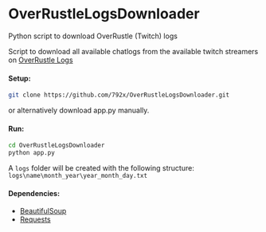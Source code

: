 # OverRustleLogsDownloader
Python script to download OverRustle (Twitch) logs

Script to download all available chatlogs from the available twitch streamers on [OverRustle Logs](https://overrustlelogs.net/)

#### Setup:
```bash
git clone https://github.com/792x/OverRustleLogsDownloader.git
```

or alternatively download app.py manually.

#### Run:
```bash
cd OverRustleLogsDownloader
python app.py
```
A `logs` folder will be created with the following structure:
`logs\name\month_year\year_month_day.txt`

#### Dependencies:
- [BeautifulSoup](https://pypi.org/project/beautifulsoup4/)
- [Requests](https://pypi.org/project/requests/)
